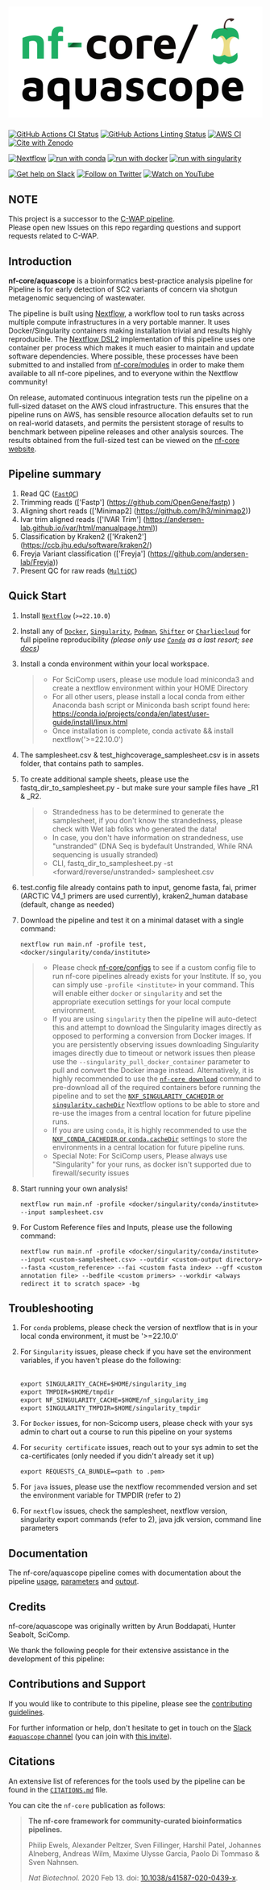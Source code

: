 # ![nf-core/aquascope](docs/images/nf-core-aquascope_logo.png)

[![GitHub Actions CI Status](https://github.com/nf-core/aquascope/workflows/nf-core%20CI/badge.svg)](https://github.com/nf-core/aquascope/actions?query=workflow%3A%22nf-core+CI%22)
[![GitHub Actions Linting Status](https://github.com/nf-core/aquascope/workflows/nf-core%20linting/badge.svg)](https://github.com/nf-core/aquascope/actions?query=workflow%3A%22nf-core+linting%22)
[![AWS CI](https://img.shields.io/badge/CI%20tests-full%20size-FF9900?labelColor=000000&logo=Amazon%20AWS)](https://nf-co.re/aquascope/results)
[![Cite with Zenodo](http://img.shields.io/badge/DOI-10.5281/zenodo.XXXXXXX-1073c8?labelColor=000000)](https://doi.org/10.5281/zenodo.XXXXXXX)

[![Nextflow](https://img.shields.io/badge/nextflow%20DSL2-%E2%89%A521.04.0-23aa62.svg?labelColor=000000)](https://www.nextflow.io/)
[![run with conda](http://img.shields.io/badge/run%20with-conda-3EB049?labelColor=000000&logo=anaconda)](https://docs.conda.io/en/latest/)
[![run with docker](https://img.shields.io/badge/run%20with-docker-0db7ed?labelColor=000000&logo=docker)](https://www.docker.com/)
[![run with singularity](https://img.shields.io/badge/run%20with-singularity-1d355c.svg?labelColor=000000)](https://sylabs.io/docs/)

[![Get help on Slack](http://img.shields.io/badge/slack-nf--core%20%23aquascope-4A154B?labelColor=000000&logo=slack)](https://nfcore.slack.com/channels/aquascope)
[![Follow on Twitter](http://img.shields.io/badge/twitter-%40nf__core-1DA1F2?labelColor=000000&logo=twitter)](https://twitter.com/nf_core)
[![Watch on YouTube](http://img.shields.io/badge/youtube-nf--core-FF0000?labelColor=000000&logo=youtube)](https://www.youtube.com/c/nf-core)

## NOTE

This project is a successor to the [C-WAP pipeline](https://github.com/CFSAN-Biostatistics/C-WAP).  
Please open new Issues on this repo regarding questions and support requests related to C-WAP.


## Introduction

<!-- TODO nf-core: Write a 1-2 sentence summary of what data the pipeline is for and what it does -->
**nf-core/aquascope** is a bioinformatics best-practice analysis pipeline for Pipeline is for early detection of SC2 variants of concern via shotgun metagenomic sequencing of wastewater.

The pipeline is built using [Nextflow](https://www.nextflow.io), a workflow tool to run tasks across multiple compute infrastructures in a very portable manner. It uses Docker/Singularity containers making installation trivial and results highly reproducible. The [Nextflow DSL2](https://www.nextflow.io/docs/latest/dsl2.html) implementation of this pipeline uses one container per process which makes it much easier to maintain and update software dependencies. Where possible, these processes have been submitted to and installed from [nf-core/modules](https://github.com/nf-core/modules) in order to make them available to all nf-core pipelines, and to everyone within the Nextflow community!

<!-- TODO nf-core: Add full-sized test dataset and amend the paragraph below if applicable -->
On release, automated continuous integration tests run the pipeline on a full-sized dataset on the AWS cloud infrastructure. This ensures that the pipeline runs on AWS, has sensible resource allocation defaults set to run on real-world datasets, and permits the persistent storage of results to benchmark between pipeline releases and other analysis sources. The results obtained from the full-sized test can be viewed on the [nf-core website](https://nf-co.re/aquascope/results).

## Pipeline summary

<!-- TODO nf-core: Fill in short bullet-pointed list of the default steps in the pipeline -->

1. Read QC ([`FastQC`](https://www.bioinformatics.babraham.ac.uk/projects/fastqc/))
2. Trimming reads  (['Fastp'] (https://github.com/OpenGene/fastp) )
3. Aligning short reads (['Minimap2] (https://github.com/lh3/minimap2))
4. Ivar trim aligned reads (['IVAR Trim'] (https://andersen-lab.github.io/ivar/html/manualpage.html))
5. Classification by Kraken2 (['Kraken2'] (https://ccb.jhu.edu/software/kraken2/)
6. Freyja Variant classification (['Freyja'] (https://github.com/andersen-lab/Freyja))
7. Present QC for raw reads ([`MultiQC`](http://multiqc.info/))

## Quick Start

1. Install [`Nextflow`](https://www.nextflow.io/docs/latest/getstarted.html#installation) (`>=22.10.0`)

2. Install any of [`Docker`](https://docs.docker.com/engine/installation/), [`Singularity`](https://www.sylabs.io/guides/3.0/user-guide/), [`Podman`](https://podman.io/), [`Shifter`](https://nersc.gitlab.io/development/shifter/how-to-use/) or [`Charliecloud`](https://hpc.github.io/charliecloud/) for full pipeline reproducibility _(please only use [`Conda`](https://conda.io/miniconda.html) as a last resort; see [docs](https://nf-co.re/usage/configuration#basic-configuration-profiles))_

3. Install a conda environment within your local workspace.
    > * For SciComp users, please use module load miniconda3 and create a nextflow environment within your HOME Directory
    > * For all other users, please install a local conda from either Anaconda bash script or Miniconda bash script found here: 
        https://conda.io/projects/conda/en/latest/user-guide/install/linux.html
    > * Once installation is complete, conda activate <newlycreatedenvironment> && install nextflow('>=22.10.0')

4. The samplesheet.csv & test_highcoverage_samplesheet.csv is in assets folder, that contains path to samples. 

5. To create additional sample sheets, please use the fastq_dir_to_samplesheet.py - but make sure your sample files have _R1 & _R2. 
	> * Strandedness has to be determined to generate the samplesheet, if you don't know the strandedness, please check with Wet lab folks who generated the data!
	> * In case, you don't have information on strandedness, use "unstranded" (DNA Seq is bydefault Unstranded, While RNA sequencing is usually stranded)
	> * CLI, fastq_dir_to_samplesheet.py <full-path to Fastq file directory> -st <forward/reverse/unstranded> samplesheet.csv

6. test.config file already contains path to input, genome fasta, fai, primer (ARCTIC V4_1 primers are used currently), kraken2_human database (default, change as needed)

7. Download the pipeline and test it on a minimal dataset with a single command:

    ```console
    nextflow run main.nf -profile test,<docker/singularity/conda/institute>
    ```

    > * Please check [nf-core/configs](https://github.com/nf-core/configs#documentation) to see if a custom config file to run nf-core pipelines already exists for your Institute. If so, you can simply use `-profile <institute>` in your command. This will enable either `docker` or `singularity` and set the appropriate execution settings for your local compute environment.
    > * If you are using `singularity` then the pipeline will auto-detect this and attempt to download the Singularity images directly as opposed to performing a conversion from Docker images. If you are persistently observing issues downloading Singularity images directly due to timeout or network issues then please use the `--singularity_pull_docker_container` parameter to pull and convert the Docker image instead. Alternatively, it is highly recommended to use the [`nf-core download`](https://nf-co.re/tools/#downloading-pipelines-for-offline-use) command to pre-download all of the required containers before running the pipeline and to set the [`NXF_SINGULARITY_CACHEDIR` or `singularity.cacheDir`](https://www.nextflow.io/docs/latest/singularity.html?#singularity-docker-hub) Nextflow options to be able to store and re-use the images from a central location for future pipeline runs.
    > * If you are using `conda`, it is highly recommended to use the [`NXF_CONDA_CACHEDIR` or `conda.cacheDir`](https://www.nextflow.io/docs/latest/conda.html) settings to store the environments in a central location for future pipeline runs.
    > * Special Note: For SciComp users, Please always use "Singularity" for your runs, as docker isn't supported due to firewall/security issues

8. Start running your own analysis!

    <!-- TODO nf-core: Update the example "typical command" below used to run the pipeline -->

    ```console
    nextflow run main.nf -profile <docker/singularity/conda/institute> --input samplesheet.csv
    ```
9. For Custom Reference files and Inputs, please use the following command:

    ```console
    nextflow run main.nf -profile <docker/singularity/conda/institute> --input <custom-samplesheet.csv> --outdir <custom-output directory> 
    --fasta <custom_reference> --fai <custom fasta index> --gff <custom annotation file> --bedfile <custom primers> --workdir <always redirect it to scratch space> -bg
    ```
## Troubleshooting

1. For `conda` problems, please check the version of nextflow that is in your local conda environment, it must be '>=22.10.0'

2. For `Singularity` issues, please check if you have set the environment variables, if you haven't please do the following:
    ```console
    
    export SINGULARITY_CACHE=$HOME/singularity_img
    export TMPDIR=$HOME/tmpdir
    export NF_SINGULARITY_CACHE=$HOME/nf_singularity_img
    export SINGULARITY_TMPDIR=$HOME/singularity_tmpdir
    
    ```
3. For `Docker` issues, for non-Scicomp users, please check with your sys admin to chart out a course to run this pipeline on your systems

4. For `security certificate` issues, reach out to your sys admin to set the ca-certificates (only needed if you didn't already set it up)
    ```console
    export REQUESTS_CA_BUNDLE=<path to .pem>

    ```
5. For `java` issues, please use the nextflow recommended version and set the environment variable for TMPDIR (refer to 2)

6. For `nextflow` issues, check the samplesheet, nextflow version, singularity export commands (refer to 2), java jdk version, command line parameters

## Documentation

The nf-core/aquascope pipeline comes with documentation about the pipeline [usage](https://nf-co.re/aquascope/usage), [parameters](https://nf-co.re/aquascope/parameters) and [output](https://nf-co.re/aquascope/output).

## Credits

nf-core/aquascope was originally written by Arun Boddapati, Hunter Seabolt, SciComp.

We thank the following people for their extensive assistance in the development of this pipeline:

<!-- TODO nf-core: If applicable, make list of people who have also contributed -->

## Contributions and Support

If you would like to contribute to this pipeline, please see the [contributing guidelines](.github/CONTRIBUTING.md).

For further information or help, don't hesitate to get in touch on the [Slack `#aquascope` channel](https://nfcore.slack.com/channels/aquascope) (you can join with [this invite](https://nf-co.re/join/slack)).

## Citations

<!-- TODO nf-core: Add citation for pipeline after first release. Uncomment lines below and update Zenodo doi and badge at the top of this file. -->
<!-- If you use  nf-core/aquascope for your analysis, please cite it using the following doi: [10.5281/zenodo.XXXXXX](https://doi.org/10.5281/zenodo.XXXXXX) -->

<!-- TODO nf-core: Add bibliography of tools and data used in your pipeline -->
An extensive list of references for the tools used by the pipeline can be found in the [`CITATIONS.md`](CITATIONS.md) file.

You can cite the `nf-core` publication as follows:

> **The nf-core framework for community-curated bioinformatics pipelines.**
>
> Philip Ewels, Alexander Peltzer, Sven Fillinger, Harshil Patel, Johannes Alneberg, Andreas Wilm, Maxime Ulysse Garcia, Paolo Di Tommaso & Sven Nahnsen.
>
> _Nat Biotechnol._ 2020 Feb 13. doi: [10.1038/s41587-020-0439-x](https://dx.doi.org/10.1038/s41587-020-0439-x).

